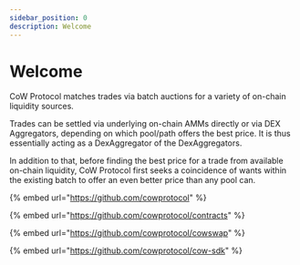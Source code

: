 ```yaml
---
sidebar_position: 0
description: Welcome
---
```


# Welcome

CoW Protocol matches trades via batch auctions for a variety of on-chain liquidity sources.

Trades can be settled via underlying on-chain AMMs directly or via DEX Aggregators, depending on which pool/path offers the best price. It is thus essentially acting as a DexAggregator of the DexAggregators.

In addition to that, before finding the best price for a trade from available on-chain liquidity, CoW Protocol first seeks a coincidence of wants within the existing batch to offer an even better price than any pool can.

{% embed url="https://github.com/cowprotocol" %}

{% embed url="https://github.com/cowprotocol/contracts" %}

{% embed url="https://github.com/cowprotocol/cowswap" %}

{% embed url="https://github.com/cowprotocol/cow-sdk" %}


